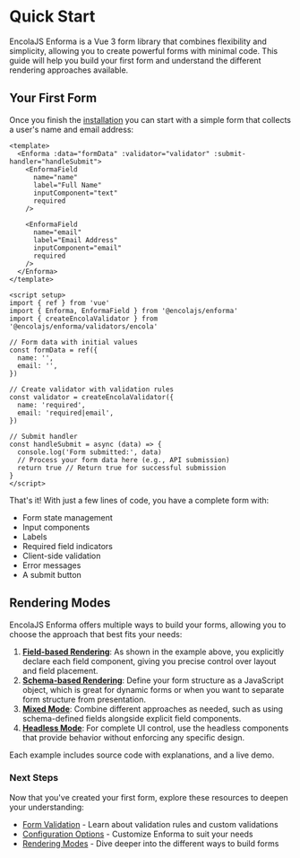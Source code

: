 # Quick Start

EncolaJS Enforma is a Vue 3 form library that combines flexibility and simplicity, allowing you to create powerful forms with minimal code. This guide will help you build your first form and understand the different rendering approaches available.

## Your First Form

Once you finish the [installation](installation.md) you can start with a simple form that collects a user's name and email address:

```vue
<template>
  <Enforma :data="formData" :validator="validator" :submit-handler="handleSubmit">
    <EnformaField
      name="name"
      label="Full Name"
      inputComponent="text"
      required
    />

    <EnformaField
      name="email"
      label="Email Address"
      inputComponent="email"
      required
    />
  </Enforma>
</template>

<script setup>
import { ref } from 'vue'
import { Enforma, EnformaField } from '@encolajs/enforma'
import { createEncolaValidator } from '@encolajs/enforma/validators/encola'

// Form data with initial values
const formData = ref({
  name: '',
  email: '',
})

// Create validator with validation rules
const validator = createEncolaValidator({
  name: 'required',
  email: 'required|email',
})

// Submit handler
const handleSubmit = async (data) => {
  console.log('Form submitted:', data)
  // Process your form data here (e.g., API submission)
  return true // Return true for successful submission
}
</script>
```

That's it! With just a few lines of code, you have a complete form with:
- Form state management
- Input components
- Labels
- Required field indicators
- Client-side validation
- Error messages
- A submit button

## Rendering Modes

EncolaJS Enforma offers multiple ways to build your forms, allowing you to choose the approach that best fits your needs:

1. **[Field-based Rendering](/examples/fields.md)**: As shown in the example above, you explicitly declare each field component, giving you precise control over layout and field placement.
2. **[Schema-based Rendering](/examples/schema-only.md)**: Define your form structure as a JavaScript object, which is great for dynamic forms or when you want to separate form structure from presentation.
3. **[Mixed Mode](examples/mixed-form.md)**: Combine different approaches as needed, such as using schema-defined fields alongside explicit field components.
4. **[Headless Mode](/examples/headless-components.md)**: For complete UI control, use the headless components that provide behavior without enforcing any specific design.

Each example includes source code with explanations, and a live demo.

### Next Steps

Now that you've created your first form, explore these resources to deepen your understanding:

- [Form Validation](/core-concepts/validation.md) - Learn about validation rules and custom validations
- [Configuration Options](/core-concepts/configuration.md) - Customize Enforma to suit your needs
- [Rendering Modes](/core-concepts/rendering-modes.md) - Dive deeper into the different ways to build forms